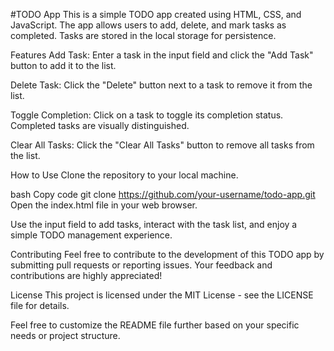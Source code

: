 #TODO App
This is a simple TODO app created using HTML, CSS, and JavaScript. The app allows users to add, delete, and mark tasks as completed. Tasks are stored in the local storage for persistence.

Features
Add Task: Enter a task in the input field and click the "Add Task" button to add it to the list.

Delete Task: Click the "Delete" button next to a task to remove it from the list.

Toggle Completion: Click on a task to toggle its completion status. Completed tasks are visually distinguished.

Clear All Tasks: Click the "Clear All Tasks" button to remove all tasks from the list.

How to Use
Clone the repository to your local machine.

bash
Copy code
git clone https://github.com/your-username/todo-app.git
Open the index.html file in your web browser.

Use the input field to add tasks, interact with the task list, and enjoy a simple TODO management experience.

Contributing
Feel free to contribute to the development of this TODO app by submitting pull requests or reporting issues. Your feedback and contributions are highly appreciated!

License
This project is licensed under the MIT License - see the LICENSE file for details.

Feel free to customize the README file further based on your specific needs or project structure.
